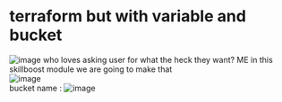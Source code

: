 # terraform but with variable and bucket
![image](https://user-images.githubusercontent.com/53504975/233839479-f399bfd0-fbfa-496e-888f-e84bb09bfea7.png)
who loves asking user for what the heck they want? ME
in this skillboost module we are going to make that <br>
![image](https://user-images.githubusercontent.com/53504975/233839523-20ac1ace-79fc-4ae4-97c2-e8d36a555659.png)<br>
bucket name : ![image](https://user-images.githubusercontent.com/53504975/233839556-d298c041-8c65-421c-9559-5bf6b4682064.png)
